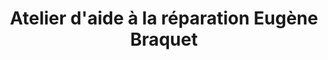 ---
title: "Atelier d'aide à la réparation Eugène Braquet"
url: /lille/atelier-daide-a-la-reparation-eugene-braquet/
shop: vélo
---